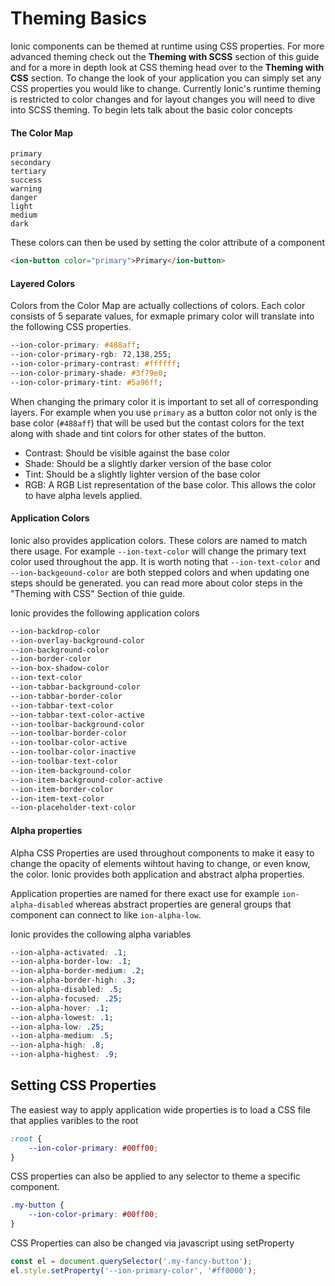 # Theming Basics
Ionic components can be themed at runtime using CSS properties. For more advanced theming check out the **Theming with SCSS** section of this guide and for a more in depth look at CSS theming head over to the **Theming with CSS** section. To change the look of your application you can simply set any CSS properties you would like to change. Currently Ionic's runtime theming is restricted to color changes and for layout changes you will need to dive into SCSS theming. To begin lets talk about the basic color concepts

#### The Color Map
```
primary
secondary
tertiary
success
warning
danger
light
medium
dark
```

These colors can then be used by setting the color attribute of a component

```html
<ion-button color="primary">Primary</ion-button>
```

#### Layered Colors
Colors from the Color Map are actually collections of colors. Each color consists of 5 separate values, for exmaple primary color will translate into the following CSS properties.

```css
--ion-color-primary: #488aff;
--ion-color-primary-rgb: 72,138,255;
--ion-color-primary-contrast: #ffffff;
--ion-color-primary-shade: #3f79e0;
--ion-color-primary-tint: #5a96ff;
```

When changing the primary color it is important to set all of corresponding layers. For example when you use `primary` as a button color not only is the base color (`#488aff`) that will be used but the contast colors for the text along with shade and tint colors for other states of the button. 

* Contrast: Should be visible against the base color
* Shade: Should be a slightly darker version of the base color
* Tint: Should be a slightly lighter version of the base color
* RGB: A RGB List representation of the base color. This allows the color to have alpha levels applied.

#### Application Colors
Ionic also provides application colors. These colors are named to match there usage. For example `--ion-text-color` will change the primary text color used throughout the app. It is worth noting that `--ion-text-color` and `--ion-backgeound-color` are both stepped colors and when updating one steps should be generated. you can read more about color steps in the "Theming with CSS" Section of thie guide.

Ionic provides the following application colors

```css
--ion-backdrop-color
--ion-overlay-background-color
--ion-background-color
--ion-border-color
--ion-box-shadow-color
--ion-text-color
--ion-tabbar-background-color
--ion-tabbar-border-color
--ion-tabbar-text-color
--ion-tabbar-text-color-active
--ion-toolbar-background-color
--ion-toolbar-border-color
--ion-toolbar-color-active
--ion-toolbar-color-inactive
--ion-toolbar-text-color
--ion-item-background-color
--ion-item-background-color-active
--ion-item-border-color
--ion-item-text-color
--ion-placeholder-text-color
```

#### Alpha properties
Alpha CSS Properties are used throughout components to make it easy to change the opacity of elements wihtout having to change, or even know, the color. Ionic provides both application and abstract alpha properties.

Application properties are named for there exact use for example `ion-alpha-disabled` whereas abstract properties are general groups that component can connect to like `ion-alpha-low`.

Ionic provides the collowing alpha variables
```css
--ion-alpha-activated: .1;
--ion-alpha-border-low: .1;
--ion-alpha-border-medium: .2;
--ion-alpha-border-high: .3;
--ion-alpha-disabled: .5;
--ion-alpha-focused: .25;
--ion-alpha-hover: .1;
--ion-alpha-lowest: .1;
--ion-alpha-low: .25;
--ion-alpha-medium: .5;
--ion-alpha-high: .8;
--ion-alpha-highest: .9;
```

## Setting CSS Properties
The easiest way to apply application wide properties is to load a CSS file that applies varibles to the root

```css
:root {
	--ion-color-primary: #00ff00;
}
```

CSS properties can also be applied to any selector to theme a specific component.
```css
.my-button {
	--ion-color-primary: #00ff00;
}
```

CSS Properties can also be changed via javascript using setProperty

```js
const el = document.querySelector('.my-fancy-button');
el.style.setProperty('--ion-primary-color', '#ff0000');
```